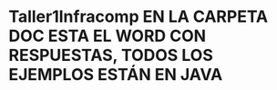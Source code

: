 # Taller1Infracomp EN LA CARPETA DOC ESTA EL WORD CON RESPUESTAS, TODOS LOS EJEMPLOS ESTÁN EN JAVA 
